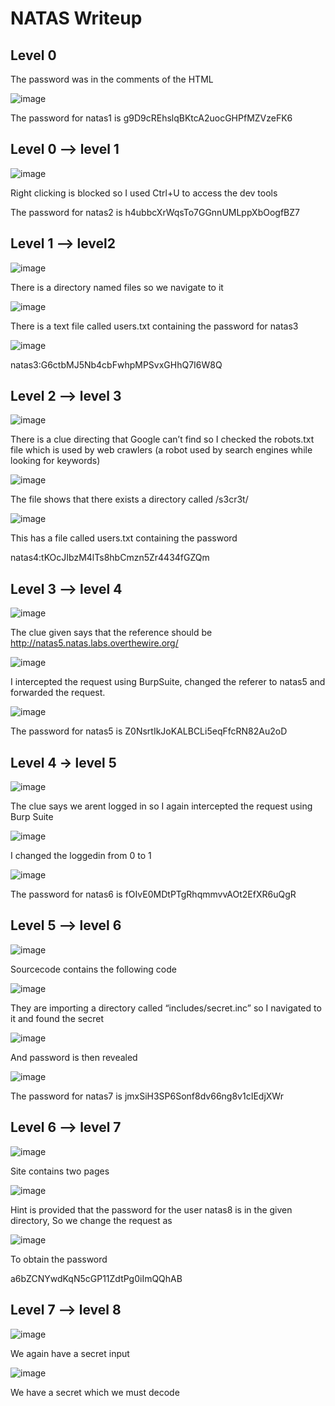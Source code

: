 # NATAS Writeup


## Level 0

The password was in the comments of the HTML 

![image](https://user-images.githubusercontent.com/118385974/233842160-b37210f0-1a56-4cd2-a6b5-91e58ea0911f.png)

The password for natas1 is g9D9cREhslqBKtcA2uocGHPfMZVzeFK6 



## Level 0 --> level 1

![image](https://user-images.githubusercontent.com/118385974/233842144-e1d3cf44-b9b2-4b78-bd46-f7ec5c8c8905.png)

Right clicking is blocked so I used Ctrl+U to access the dev tools

The password for natas2 is h4ubbcXrWqsTo7GGnnUMLppXbOogfBZ7 



## Level 1 --> level2

![image](https://user-images.githubusercontent.com/118385974/233842135-1c34ca4b-30c8-4a8f-b301-bde03727fff7.png)

There is a directory named files so we navigate to it

![image](https://user-images.githubusercontent.com/118385974/233842128-4572602a-ff98-4532-8ca7-df3e57e4f3c9.png)

There is a text file called users.txt containing the password for natas3

![image](https://user-images.githubusercontent.com/118385974/233842116-85368fee-6352-40c1-bda5-54436f799a7d.png)

natas3:G6ctbMJ5Nb4cbFwhpMPSvxGHhQ7I6W8Q


## Level 2 --> level 3

![image](https://user-images.githubusercontent.com/118385974/233842101-3843ad84-716c-4e39-8024-92a21a4aa1f1.png)

There is a clue directing that Google can’t find so I checked the robots.txt file which is used by web crawlers (a robot used by search engines while looking for keywords) 

![image](https://user-images.githubusercontent.com/118385974/233842087-04ae03c4-e20c-4f71-831b-2f2621101f81.png)

The file shows that there exists a directory called /s3cr3t/

![image](https://user-images.githubusercontent.com/118385974/233842077-cb5de1a1-4554-4cc5-bfa9-964362a0c88c.png)

This has a file called users.txt containing the password

natas4:tKOcJIbzM4lTs8hbCmzn5Zr4434fGZQm



## Level 3 --> level 4

![image](https://user-images.githubusercontent.com/118385974/233842062-6117c0a3-4e0c-4522-bea1-520e67abd0dd.png)

The clue given says that the reference should be http://natas5.natas.labs.overthewire.org/

![image](https://user-images.githubusercontent.com/118385974/233842049-08c87901-edb2-4617-bf22-65508e837ce9.png)

I intercepted the request using BurpSuite, changed the referer to natas5 and forwarded the request.

![image](https://user-images.githubusercontent.com/118385974/233842024-5d82a60e-326d-4a51-8320-9907f90753c1.png)

The password for natas5 is Z0NsrtIkJoKALBCLi5eqFfcRN82Au2oD



## Level 4 -> level 5

![image](https://user-images.githubusercontent.com/118385974/233842016-d411f5d0-8aee-49b3-81a8-add64981dba7.png)

The clue says we arent logged in so I again intercepted the request using Burp Suite

![image](https://user-images.githubusercontent.com/118385974/233842001-047ef657-87bb-4e08-aa48-54694a3a5a74.png)

I changed the loggedin from 0 to 1

![image](https://user-images.githubusercontent.com/118385974/233841986-2b0a5bbf-1a0d-4399-a95a-1606969de6a7.png)

The password for natas6 is fOIvE0MDtPTgRhqmmvvAOt2EfXR6uQgR



## Level 5 --> level 6

![image](https://user-images.githubusercontent.com/118385974/233841809-20737e78-7715-4323-a2e3-83e21706b16a.png)

Sourcecode contains the following code

![image](https://user-images.githubusercontent.com/118385974/233841834-05ac21ed-e410-4b9f-9d45-2f0bd680f8bf.png)


They are importing a directory called  “includes/secret.inc” so I navigated to it and found the secret

![image](https://user-images.githubusercontent.com/118385974/233841796-ceec5c0f-beba-4634-a4ec-cc1192b00c0e.png)

<?
$secret = "FOEIUWGHFEEUHOFUOIU";
?>

And password is then revealed

![image](https://user-images.githubusercontent.com/118385974/233841775-3967d9f4-2274-4d33-9801-c95764775ee0.png)

The password for natas7 is jmxSiH3SP6Sonf8dv66ng8v1cIEdjXWr


## Level 6 --> level 7

![image](https://user-images.githubusercontent.com/118385974/233842387-cdefb65f-d725-4f09-ae37-c473956d8f1d.png)

Site contains two pages

![image](https://user-images.githubusercontent.com/118385974/233842422-6d1b303b-295f-4c6a-a9b0-eb0058be19ab.png)

Hint is provided that the password for the user natas8 is in the given directory, So we change the request as

![image](https://user-images.githubusercontent.com/118385974/233842839-4b15923a-a1fc-4124-a337-a234abaaa131.png)

To obtain the password

a6bZCNYwdKqN5cGP11ZdtPg0iImQQhAB


## Level 7 --> level 8

![image](https://user-images.githubusercontent.com/118385974/233842900-08020e0f-7a6e-4eb1-bc22-0aa33c98ed91.png)

We again have a secret input 

![image](https://user-images.githubusercontent.com/118385974/233842947-694ba83b-0544-475c-bb0c-9511e170773d.png)

We have a secret which we must decode


